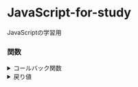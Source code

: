 # JavaScript-for-study
JavaScriptの学習用
### 関数
<details><summary>コールバック関数</summary>

```
const foo = (callback) => {
  console.log("work A");
  callback();
};

const bar = () => {
  console.log("work B");
};

foo(bar);
```
- 関数の引数にさらに関数を渡す。
- barはfooを呼び出した時にcallbackに代入される。
- foo内のcallback()にて呼び出されて、実行される。

</details>
<details><summary>戻り値</summary>

- 関数の処理結果を変数に代入したり、他の関数の引数にしたりできる。
```
const getSeason = () => {
  const month = new Date().getMonth() + 1;
  if(month >= 3 && month <= 5){
    return "spring";
  } else if (month >= 6 && month <= 8){
    return "summer";
  } else if (month >= 9 && month <= 11){
    return "autumn";
  } else {
    return "winter";
  }
};
const season = getSeason(); //関数の結果を変数に代入している。
if (season == "autumn"){　// getSeasonの結果を条件式にして分岐処理
  changeDarkMode(3);
} else {
  changeDarkMode(20);
};
```
